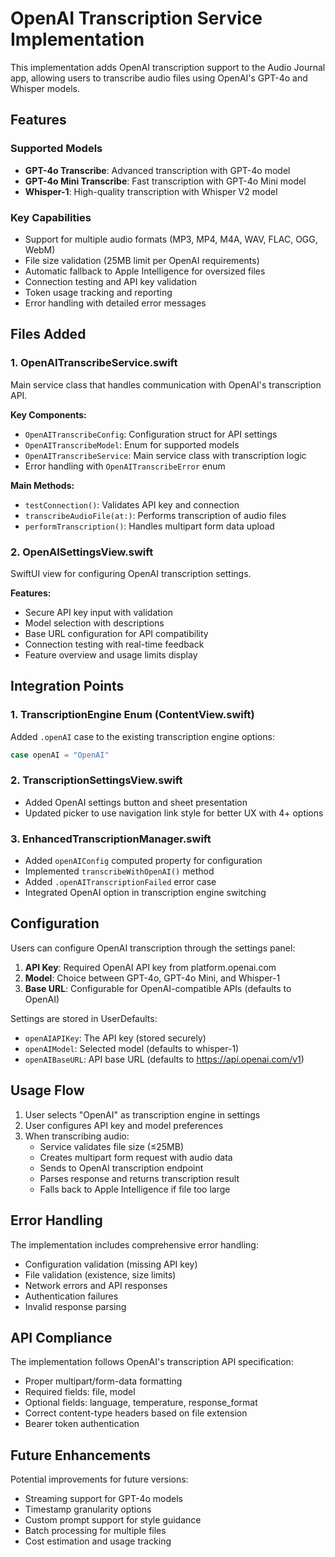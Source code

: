# OpenAI Transcription Service Implementation

This implementation adds OpenAI transcription support to the Audio Journal app, allowing users to transcribe audio files using OpenAI's GPT-4o and Whisper models.

## Features

### Supported Models
- **GPT-4o Transcribe**: Advanced transcription with GPT-4o model
- **GPT-4o Mini Transcribe**: Fast transcription with GPT-4o Mini model  
- **Whisper-1**: High-quality transcription with Whisper V2 model

### Key Capabilities
- Support for multiple audio formats (MP3, MP4, M4A, WAV, FLAC, OGG, WebM)
- File size validation (25MB limit per OpenAI requirements)
- Automatic fallback to Apple Intelligence for oversized files
- Connection testing and API key validation
- Token usage tracking and reporting
- Error handling with detailed error messages

## Files Added

### 1. OpenAITranscribeService.swift
Main service class that handles communication with OpenAI's transcription API.

**Key Components:**
- `OpenAITranscribeConfig`: Configuration struct for API settings
- `OpenAITranscribeModel`: Enum for supported models
- `OpenAITranscribeService`: Main service class with transcription logic
- Error handling with `OpenAITranscribeError` enum

**Main Methods:**
- `testConnection()`: Validates API key and connection
- `transcribeAudioFile(at:)`: Performs transcription of audio files
- `performTranscription()`: Handles multipart form data upload

### 2. OpenAISettingsView.swift
SwiftUI view for configuring OpenAI transcription settings.

**Features:**
- Secure API key input with validation
- Model selection with descriptions
- Base URL configuration for API compatibility
- Connection testing with real-time feedback
- Feature overview and usage limits display

## Integration Points

### 1. TranscriptionEngine Enum (ContentView.swift)
Added `.openAI` case to the existing transcription engine options:
```swift
case openAI = "OpenAI"
```

### 2. TranscriptionSettingsView.swift
- Added OpenAI settings button and sheet presentation
- Updated picker to use navigation link style for better UX with 4+ options

### 3. EnhancedTranscriptionManager.swift
- Added `openAIConfig` computed property for configuration
- Implemented `transcribeWithOpenAI()` method
- Added `.openAITranscriptionFailed` error case
- Integrated OpenAI option in transcription engine switching

## Configuration

Users can configure OpenAI transcription through the settings panel:

1. **API Key**: Required OpenAI API key from platform.openai.com
2. **Model**: Choice between GPT-4o, GPT-4o Mini, and Whisper-1
3. **Base URL**: Configurable for OpenAI-compatible APIs (defaults to OpenAI)

Settings are stored in UserDefaults:
- `openAIAPIKey`: The API key (stored securely)
- `openAIModel`: Selected model (defaults to whisper-1)
- `openAIBaseURL`: API base URL (defaults to https://api.openai.com/v1)

## Usage Flow

1. User selects "OpenAI" as transcription engine in settings
2. User configures API key and model preferences
3. When transcribing audio:
   - Service validates file size (≤25MB)
   - Creates multipart form request with audio data
   - Sends to OpenAI transcription endpoint
   - Parses response and returns transcription result
   - Falls back to Apple Intelligence if file too large

## Error Handling

The implementation includes comprehensive error handling:
- Configuration validation (missing API key)
- File validation (existence, size limits)
- Network errors and API responses
- Authentication failures
- Invalid response parsing

## API Compliance

The implementation follows OpenAI's transcription API specification:
- Proper multipart/form-data formatting
- Required fields: file, model
- Optional fields: language, temperature, response_format
- Correct content-type headers based on file extension
- Bearer token authentication

## Future Enhancements

Potential improvements for future versions:
- Streaming support for GPT-4o models
- Timestamp granularity options
- Custom prompt support for style guidance
- Batch processing for multiple files
- Cost estimation and usage tracking